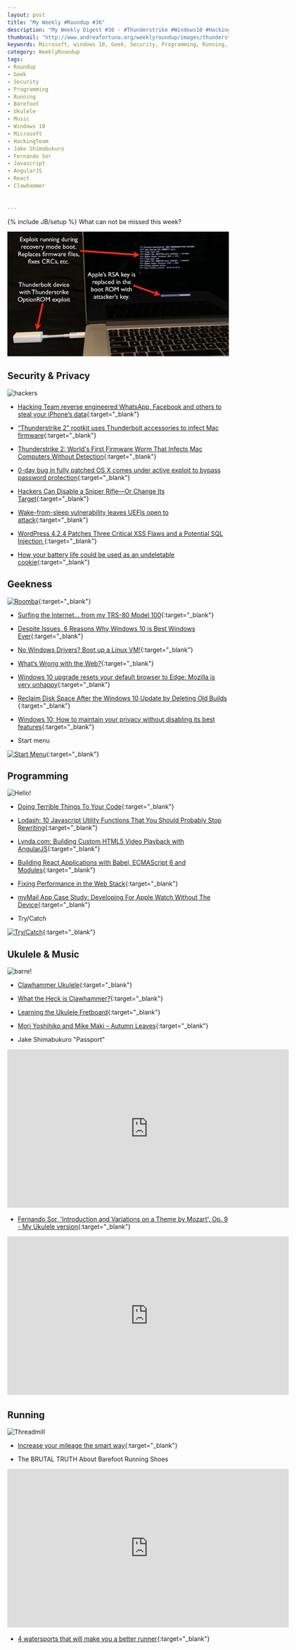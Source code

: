 ```yaml
---
layout: post
title: "My Weekly #Roundup #36"
description: "My Weekly Digest #36 - #Thunderstrike #Windows10 #HackingTeam #JakeShimabukuro #Ukulele #Security #Programming "
thumbnail: "http://www.andreafortuna.org/weeklyroundup/images/thunderstrike.jpg"
keywords: Microsoft, windows 10, Geek, Security, Programming, Running, Barefoot, Music, ukulele, Jake Shimabukuro, Fernando Sor, transcription, wordpress, hacking team, clawhammer, myMail
category: WeeklyRoundup
tags: 
- Roundup
- Geek
- Security
- Programming
- Running
- Barefoot
- Ukulele
- Music
- Windows 10
- Microsoft
- HackingTeam
- Jake Shimabukuro
- Fernando Sor
- Javascript
- AngularJS
- React
- Clawhammer


---
```

{% include JB/setup %}
What can not be missed this week? 

![Windows 10](/weeklyroundup/images/thunderstrike.jpg)
<!-- more -->

Security & Privacy
--
![hackers](http://www.timleogrande.com/wp-content/uploads/2013/10/cia_comic.png)

- [Hacking Team reverse engineered WhatsApp, Facebook and others to steal your iPhone’s data](http://thenextweb.com/insider/2015/08/06/hacking-team-reverse-engineered-whatsapp-facebook-and-others-to-steal-your-iphones-data/){:target="_blank"}

- [“Thunderstrike 2” rootkit uses Thunderbolt accessories to infect Mac firmware](http://arstechnica.com/apple/2015/08/thunderstrike-2-rootkit-uses-thunderbolt-accessories-to-infect-mac-firmware/){:target="_blank"}

- [Thunderstrike 2: World's First Firmware Worm That Infects Mac Computers Without Detection](http://thehackernews.com/2015/08/thunderstrike-mac-firmware-malware.html){:target="_blank"}

- [0-day bug in fully patched OS X comes under active exploit to bypass password protection](http://arstechnica.com/security/2015/08/0-day-bug-in-fully-patched-os-x-comes-under-active-exploit-to-hijack-macs/){:target="_blank"}

- [Hackers Can Disable a Sniper Rifle—Or Change Its Target](http://www.wired.com/2015/07/hackers-can-disable-sniper-rifleor-change-target/){:target="_blank"}

- [Wake-from-sleep vulnerability leaves UEFIs open to attack](http://techreport.com/news/28728/wake-from-sleep-vulnerability-leaves-uefis-open-to-attack){:target="_blank"}

- [WordPress 4.2.4 Patches Three Critical XSS Flaws and a Potential SQL Injection ](https://freedomhacker.net/wordpress-424-patches-three-critical-xss-flaws-and-potential-sql-injection-4490/){:target="_blank"}

- [How your battery life could be used as an undeletable cookie](https://nakedsecurity.sophos.com/2015/08/06/how-your-battery-life-could-be-used-as-an-undeletable-cookie/){:target="_blank"}


Geekness
--

[![Roomba](http://imgs.xkcd.com/comics/vet.png)](http://xkcd.com/1558/){:target="_blank"}

- [Surfing the Internet… from my TRS-80 Model 100](http://arstechnica.com/information-technology/2015/08/surfing-the-internet-from-my-trs-80-model-100/){:target="_blank"}

- [Despite Issues, 6 Reasons Why Windows 10 is Best Windows Ever](http://thehackernews.com/2015/08/windows-10-download-features.html){:target="_blank"}

- [No Windows Drivers? Boot up a Linux VM!](http://hackaday.com/2015/08/04/no-windows-drivers-boot-up-a-linux-vm/){:target="_blank"}

- [What’s Wrong with the Web?](http://developer.telerik.com/featured/whats-wrong-with-the-web/){:target="_blank"}

- [Windows 10 upgrade resets your default browser to Edge; Mozilla is very unhappy](http://arstechnica.com/information-technology/2015/07/windows-10-upgrade-resets-your-default-browser-to-edge-mozilla-is-very-unhappy/){:target="_blank"}

- [Reclaim Disk Space After the Windows 10 Update by Deleting Old Builds ](http://lifehacker.com/reclaim-disk-space-after-windows-10-update-by-deleting-1720934718){:target="_blank"}

- [Windows 10: How to maintain your privacy without disabling its best features](http://bgr.com/2015/08/06/windows-10-privacy-tips-and-tricks/){:target="_blank"}

- Start menu

[![Start Menu](http://www.commitstrip.com/wp-content/uploads/2015/07/Strip-Windows-10-english650-final.jpg)](http://www.commitstrip.com/en/2015/07/29/so-innovative-they-invented-it-twice/){:target="_blank"}


Programming
--
![Hello!](http://40.media.tumblr.com/ee63d8bed1e08a4d8c0bb88d16f61d97/tumblr_nsezakdYQ61us7drco1_1280.jpg)

- [Doing Terrible Things To Your Code](http://blog.codinghorror.com/doing-terrible-things-to-your-code/){:target="_blank"}

- [Lodash: 10 Javascript Utility Functions That You Should Probably Stop Rewriting](http://colintoh.com/blog/lodash-10-javascript-utility-functions-stop-rewriting){:target="_blank"}

- [Lynda.com: Building Custom HTML5 Video Playback with AngularJS](http://inflagrantedelicto.memoryspiral.com/2015/08/lynda-com-building-custom-html5-video-playback-with-angularjs/){:target="_blank"}

- [Building React Applications with Babel, ECMAScript 6 and Modules](http://coenraets.org/blog/2015/07/building-react-applications-with-babel-ecmascript-6-and-modules/){:target="_blank"}

- [Fixing Performance in the Web Stack](http://ponyfoo.com/articles/fixing-web-performance){:target="_blank"}

- [myMail App Case Study: Developing For Apple Watch Without The Device](http://www.smashingmagazine.com/2015/08/mymail-app-case-study/){:target="_blank"}

- Try/Catch

[![Try/Catch](http://www.commitstrip.com/wp-content/uploads/2015/07/Strip-Le-bien-et-le-mal-650-finalenglish.jpg)](http://www.commitstrip.com/en/2015/07/30/coders-weaknesses-1-the-trycatch/){:target="_blank"}



Ukulele & Music
--

![barre!](http://www.whompcomic.com/comics/2014-03-14-Fret-Fret.jpg)

- [Clawhammer Ukulele](http://www.ezfolk.com/uke/Tutorials/Clawhammer/clawhammer.html){:target="_blank"}

- [What the Heck is Clawhammer?](http://www.ukuleleyes.com/issues/vol11/no1/feature.htm){:target="_blank"}

- [Learning the Ukulele Fretboard](http://ukenut.com/learning-the-ukulele-fretboard/){:target="_blank"}

- [Mori Yoshihiko and Mike Maki – Autumn Leaves](http://uketoob.com/2015/08/05/mori-yoshihiko-and-mike-maki-autumn-leaves/){:target="_blank"}

- Jake Shimabukuro "Passport" 

<iframe width="640" height="360" src="https://www.youtube.com/embed/1Hqtu-EBgts" frameborder="0" allowfullscreen></iframe>

- [Fernando Sor, 'Introduction and Variations on a Theme by Mozart', Op. 9 - My Ukulele version](http://www.andreafortuna.org/ukulele/2015/08/01/fernando-sor-op9/){:target="_blank"}

<iframe width="640" height="360" src="https://www.youtube.com/embed/WIA3DZkj1H0" frameborder="0" allowfullscreen></iframe>

Running
--

![Threadmill](https://s3.amazonaws.com/lowres.cartoonstock.com/sport-treadmill-running_machine-run-running-runners-smb090414_low.jpg)

- [Increase your mileage the smart way](http://www.runnersworld.co.uk/training/increase-your-mileage-the-smart-way/13872.html){:target="_blank"}

- The BRUTAL TRUTH About Barefoot Running Shoes 

<iframe width="640" height="360" src="https://www.youtube.com/embed/53wMzXSrpZg" frameborder="0" allowfullscreen></iframe>

- [4 watersports that will make you a better runner](http://www.runnersworld.co.uk/health/4-watersports-that-will-make-you-a-better-runner/13879.html){:target="_blank"}


